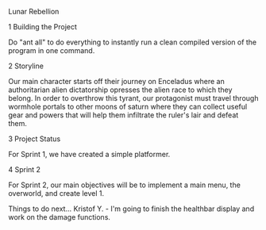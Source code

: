 Lunar Rebellion

1	Building the Project

Do "ant all" to do everything to instantly run a clean compiled version of the
program in one command.

2	Storyline

Our main character starts off their journey on Enceladus where an authoritarian
alien dictatorship opresses the alien race to which they belong. In order to
overthrow this tyrant, our protagonist must travel through wormhole portals to
other moons of saturn where they can collect useful gear and powers that will
help them infiltrate the ruler's lair and defeat them.

3 Project Status 

For Sprint 1, we have created a simple platformer. 

4 Sprint 2 

For Sprint 2, our main objectives will be to implement a main menu, the overworld, and create level 1. 

Things to do next...
Kristof Y. - I'm going to finish the healthbar display and work on the damage functions.



